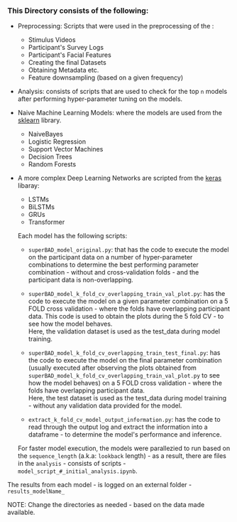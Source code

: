 ### This Directory consists of the following:


* Preprocessing: Scripts that were used in the preprocessing of the :
    * Stimulus Videos 
    * Participant's Survey Logs
    * Participant's Facial Features
    * Creating the final Datasets
    * Obtaining Metadata etc.
    * Feature downsampling (based on a given frequency)

* Analysis: consists of scripts that are used to check for the top `n` models after performing hyper-parameter tuning on the models.

*  Naive Machine Learning Models: where the models are used from the [sklearn](https://scikit-learn.org/stable/) library.  
    *  NaiveBayes
    * Logistic Regression
    * Support Vector Machines
    * Decision Trees
    * Random Forests

* A more complex Deep Learning Networks are scripted from the [keras](https://keras.io/api/layers/) libaray:  

    * LSTMs
    * BiLSTMs
    * GRUs
    * Transformer 

    Each model has the following scripts:

    - `superBAD_model_original.py`: that has the code to execute the model on the participant data on a number of hyper-parameter combinations to determine the best performing parameter combination - without and cross-validation folds - and the participant data is non-overlapping.
    - `superBAD_model_k_fold_cv_overlapping_train_val_plot.py`: has the code to execute the model on a given parameter combination on a 5 FOLD cross validation - where the folds have overlapping participant data. This code is used to obtain the plots during the 5 fold CV - to see how the model behaves.  
    Here, the validation dataset is used as the test_data during model training.

    - `superBAD_model_k_fold_cv_overlapping_train_test_final.py`: has the code to execute the model on the final parameter combination (usually executed after observing the plots obtained from `superBAD_model_k_fold_cv_overlapping_train_val_plot.py` to see how the model behaves) on a 5 FOLD cross validation - where the folds have overlapping participant data.  
    Here, the test dataset is used as the test_data during model training - without any validation data provided for the model.

    - `extract_k_fold_cv_model_output_information.py`: has the code to read through the output log and extract the information into a dataframe - to determine the model's performance and inference.  

    For faster model execution, the models were parallezied to run based on the `sequence_length` (a.k.a: `lookback` length) - as a result, there are files in the `analysis` - consists of scripts - `model_script_#_initial_analysis.ipynb`.

The results from each model - is logged on an external folder - `results_modelName_`  

NOTE: Change the directories as needed - based on the data made available.